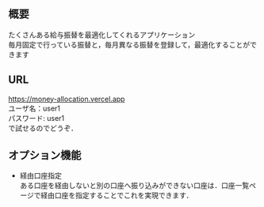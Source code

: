 ## 概要
たくさんある給与振替を最適化してくれるアプリケーション<br>
毎月固定で行っている振替と，毎月異なる振替を登録して，最適化することができます

## URL
https://money-allocation.vercel.app<br/>
ユーザ名：user1<br/>
パスワード: user1 <br/>
で試せるのでどうぞ．

## オプション機能
- 経由口座指定<br>
ある口座を経由しないと別の口座へ振り込みができない口座は．口座一覧ページで経由口座を指定することでこれを実現できます．
